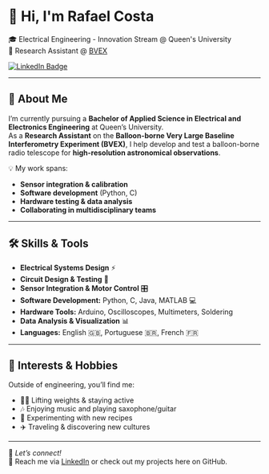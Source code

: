 # 👋 Hi, I'm Rafael Costa

🎓 Electrical Engineering - Innovation Stream @ Queen's University  
🔭 Research Assistant @ [BVEX](https://www.physics.queensu.ca/people/bvex/)  

[![LinkedIn Badge](https://img.shields.io/badge/-Rafael%20Costa-blue?style=flat-square&logo=Linkedin&logoColor=white&link=https://www.linkedin.com/in/rafael-costa99/)](www.linkedin.com/in/rafaelcosta05)

---

## 🚀 About Me

I’m currently pursuing a **Bachelor of Applied Science in Electrical and Electronics Engineering** at Queen’s University.  
As a **Research Assistant** on the **Balloon-borne Very Large Baseline Interferometry Experiment (BVEX)**, I help develop and test a balloon-borne radio telescope for **high-resolution astronomical observations**.  

💡 My work spans:
- **Sensor integration & calibration**  
- **Software development** (Python, C)  
- **Hardware testing & data analysis**  
- **Collaborating in multidisciplinary teams**

---

## 🛠 Skills & Tools

- **Electrical Systems Design** ⚡  
- **Circuit Design & Testing** 🔌  
- **Sensor Integration & Motor Control** 🎛  
- **Software Development:** Python, C, Java, MATLAB 💻  
- **Hardware Tools:** Arduino, Oscilloscopes, Multimeters, Soldering  
- **Data Analysis & Visualization** 📊  
- **Languages:** English 🇬🇧, Portuguese 🇧🇷, French 🇫🇷  

---

## 🎯 Interests & Hobbies

Outside of engineering, you’ll find me: 
- 🏋️‍♂️ Lifting weights & staying active  
- 🎶 Enjoying music and playing saxophone/guitar  
- 🍳 Experimenting with new recipes  
- ✈️ Traveling & discovering new cultures  

---

💬 *Let’s connect!*  
📧 Reach me via [LinkedIn](www.linkedin.com/in/rafaelcosta05) or check out my projects here on GitHub.
